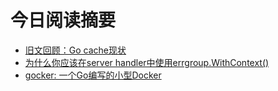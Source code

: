 # 今日阅读摘要

* [旧文回顾：Go cache现状](https://dgraph.io/blog/post/caching-in-go/)
* [为什么你应该在server handler中使用errgroup.WithContext()](https://bionic.fullstory.com/why-you-should-be-using-errgroup-withcontext-in-golang-server-handlers/)
* [gocker: 一个Go编写的小型Docker](https://unixism.net/2020/06/containers-the-hard-way-gocker-a-mini-docker-written-in-go/)
